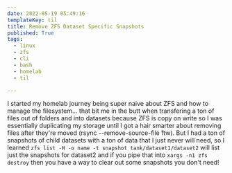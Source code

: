 ```yaml
---
date: 2022-05-19 05:49:16
templateKey: til
title: Remove ZFS Dataset Specific Snapshots
published: True
tags:
  - linux
  - zfs
  - cli
  - bash
  - homelab
  - til

---
```


I started my homelab journey being super naive about ZFS and how to manage the
filesystem... that bit me in the butt when transfering a ton of files out of
folders and into datasets because ZFS is copy on write so I was essentially
duplicating my storage until I got a hair smarter about removing files after
they're moved (rsync --remove-source-file ftw). But I had a ton of snapshots of
child datasets with a ton of data that I just never will need, so I learned
`zfs list -H -o name -t snapshot tank/dataset1/dataset2` will list just the
snapshots for dataset2 and if you pipe that into `xargs -n1 zfs destroy` then
you have a way to clear out some snapshots you don't need!
